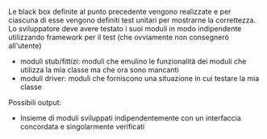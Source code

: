 Le black box definite al punto precedente vengono realizzate e per ciascuna di esse vengono definiti test unitari per mostrarne la correttezza.
Lo sviluppatore deve avere testato i suoi moduli in modo indipendente utilizzando framework per il test (che ovviamente non consegnerò all'utente)
- moduli stub/fittizi: moduli che emulino le funzionalità dei moduli che utilizza la mia classe ma che ora sono mancanti
- moduli driver: moduli che forniscono una situazione in cui testare la mia classe 

Possibili output:
- Insieme di moduli sviluppati indipendentemente con un interfaccia concordata e singolarmente verificati
